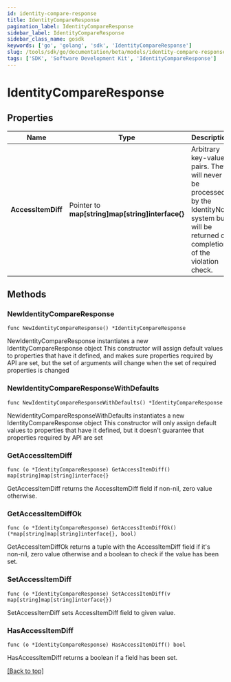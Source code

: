 ```yaml
---
id: identity-compare-response
title: IdentityCompareResponse
pagination_label: IdentityCompareResponse
sidebar_label: IdentityCompareResponse
sidebar_class_name: gosdk
keywords: ['go', 'golang', 'sdk', 'IdentityCompareResponse'] 
slug: /tools/sdk/go/documentation/beta/models/identity-compare-response
tags: ['SDK', 'Software Development Kit', 'IdentityCompareResponse']
---
```


# IdentityCompareResponse

## Properties

Name | Type | Description | Notes
------------ | ------------- | ------------- | -------------
**AccessItemDiff** | Pointer to **map[string]map[string]interface{}** | Arbitrary key-value pairs. They will never be processed by the IdentityNow system but will be returned on completion of the violation check. | [optional] 

## Methods

### NewIdentityCompareResponse

`func NewIdentityCompareResponse() *IdentityCompareResponse`

NewIdentityCompareResponse instantiates a new IdentityCompareResponse object
This constructor will assign default values to properties that have it defined,
and makes sure properties required by API are set, but the set of arguments
will change when the set of required properties is changed

### NewIdentityCompareResponseWithDefaults

`func NewIdentityCompareResponseWithDefaults() *IdentityCompareResponse`

NewIdentityCompareResponseWithDefaults instantiates a new IdentityCompareResponse object
This constructor will only assign default values to properties that have it defined,
but it doesn't guarantee that properties required by API are set

### GetAccessItemDiff

`func (o *IdentityCompareResponse) GetAccessItemDiff() map[string]map[string]interface{}`

GetAccessItemDiff returns the AccessItemDiff field if non-nil, zero value otherwise.

### GetAccessItemDiffOk

`func (o *IdentityCompareResponse) GetAccessItemDiffOk() (*map[string]map[string]interface{}, bool)`

GetAccessItemDiffOk returns a tuple with the AccessItemDiff field if it's non-nil, zero value otherwise
and a boolean to check if the value has been set.

### SetAccessItemDiff

`func (o *IdentityCompareResponse) SetAccessItemDiff(v map[string]map[string]interface{})`

SetAccessItemDiff sets AccessItemDiff field to given value.

### HasAccessItemDiff

`func (o *IdentityCompareResponse) HasAccessItemDiff() bool`

HasAccessItemDiff returns a boolean if a field has been set.


[[Back to top]](#) 


